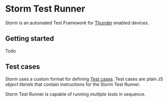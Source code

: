 # Storm Test Runner

Storm is an automated Test Framework for [Thunder](https://github.com/WebPlatformForEmbedded/Thunder) enabled devices.

## Getting started

Todo

## Test cases

Storm uses a custom format for defining [Test cases](./test-cases.md). Test cases are plain JS *object literals* that contain instructions for the Storm Test Runner.

Storm Test Runner is capable of running _multiple tests_ in sequence.
